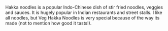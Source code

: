Hakka noodles is a popular Indo-Chinese dish of stir fried noodles, veggies and sauces. It is hugely popular in Indian restaurants and street stalls. I like all noodles, but Veg Hakka Noodles is very special because of the way its made (not to mention how good it tasts!).